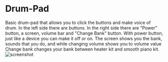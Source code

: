 # Drum-Pad
Basic drum-pad that allows you to click the buttons and make voice of drum.
In the left side there are buttons.
In the right side there are "Power" button, a screen, volume bar and "Change Bank" button.
With power button, just like a device you can make it off or on.
The screen shows you the bank, sounds that you do, and while changing volume shows you to volume value
Change bank changes your bank between heater kit and smooth piano kit.
![screenshot](https://user-images.githubusercontent.com/70448242/182115676-f38ad218-5bc2-46fc-b1cc-65aa2f210637.png)
